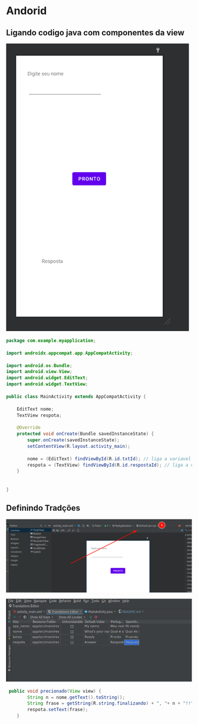 # Andorid
## Ligando codigo java com componentes da view
![img.png](img.png)

```java
package com.example.myapplication;

import androidx.appcompat.app.AppCompatActivity;

import android.os.Bundle;
import android.view.View;
import android.widget.EditText;
import android.widget.TextView;

public class MainActivity extends AppCompatActivity {

    EditText nome;
    TextView respota;

    @Override
    protected void onCreate(Bundle savedInstanceState) {
        super.onCreate(savedInstanceState);
        setContentView(R.layout.activity_main);

        nome = (EditText) findViewById(R.id.txtId); // liga a variavel nome ao componente com o id "txtId"
        respota = (TextView) findViewById(R.id.respostaId); // liga a variavel resposta ao componente com o id "respostaId"
    }


}
```

## Definindo Tradções
![img_1.png](img_1.png)

![img_2.png](img_2.png)

```java
 public void precionado(View view) {
        String n = nome.getText().toString();
        String frase = getString(R.string.finalizando) + ", "+ n + "!!"; //    getString(R.string.finalizando) serve para importar uma string ja pronta
        respota.setText(frase);
    }
```